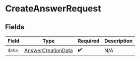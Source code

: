 # CreateAnswerRequest


## Fields

| Field                                                               | Type                                                                | Required                                                            | Description                                                         |
| ------------------------------------------------------------------- | ------------------------------------------------------------------- | ------------------------------------------------------------------- | ------------------------------------------------------------------- |
| `data`                                                              | [AnswerCreationData](../../models/components/AnswerCreationData.md) | :heavy_check_mark:                                                  | N/A                                                                 |